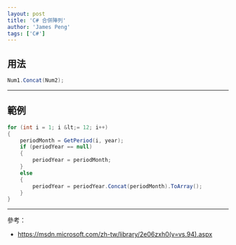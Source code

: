 ```yaml
---
layout: post
title: 'C# 合併陣列'
author: 'James Peng'
tags: ['C#']
---
```


## 用法 ##

~~~csharp
Num1.Concat(Num2);
~~~

----------


## 範例 ##

~~~csharp
for (int i = 1; i &lt;= 12; i++) 
{ 
    periodMonth = GetPeriod(i, year); 
    if (periodYear == null) 
    { 
        periodYear = periodMonth; 
    } 
    else 
    { 
        periodYear = periodYear.Concat(periodMonth).ToArray(); 
    } 
}
~~~


----------

參考：

- https://msdn.microsoft.com/zh-tw/library/2e06zxh0(v=vs.94).aspx